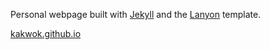 Personal webpage built with [Jekyll](https://jekyllrb.com/) and the [Lanyon](https://github.com/poole/lanyon) template.

[kakwok.github.io](kakwok.github.io)

